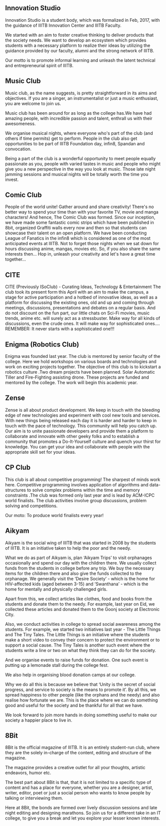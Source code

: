
## Innovation Studio

Innovation Studio is a student body, which was formalized in Feb, 2017, with the guidance of IIITB Innovation Center and IIITB Faculty.


We started with an aim to foster creative thinking to deliver products that the society needs. We want to develop an ecosystem which provides students with a necessary platform to realize their ideas by utilizing the guidance provided by our faculty, alumni and the strong network of IIITB.


Our motto is to promote informal learning and unleash the latent technical and entrepreneurial spirit of IIITB.

## Music Club

Music club, as the name suggests, is pretty straightforward in its aims and objectives. If you are a singer, an instrumentalist or just a music enthusiast, you are welcome to join us.

Music club has been around for as long as the college has.We have had amazing people, with incredible passion and talent, enthrall us with their awesomeness.

We organise musical nights, where everyone who's part of the club (and others if time permits) get to perform. People in the club also get opportunities to be part of IIITB Foundation day, infin8, Spandan and convocation.

Being a part of the club is a wonderful opportunity to meet people equally passionate as you, people with varied tastes in music and people who might give you a new perspective in the way you look at music. Those late night jamming sessions and musical nights will be totally worth the time you invest.

## Comic Club
People of the world unite! Gather around and share creativity! There's no better way to spend your time than with your favorite TV, movie and manga characters! And hence, The Comic Club was formed. Since our inception, we have made some fantastic comic strips which have been published in 8bit, organized Graffiti walls every now and then so that students can showcase their talent on an open platform. We have been conducting League of Fanatics in the infin8 which is considered as one of the most anticipated events at IIITB. Not to forget those nights when we sat down for hours discussing anime, mangas, movies etc. So, if you also share the same interests then...
Hop in, unleash your creativity and let's have a great time together...

## CITE

CITE (Previously ISoClub) - Curating Ideas, Technology & Entertainment
The club took its present form this April with an aim to make the campus, a stage for active participation and a hotbed of innovative ideas, as well as a platform for discussing the existing ones, old and up and coming through meetings, discussions, presentations and debates on a regular basis. And do not discount on the fun part, our little chats on Sci-Fi movies, music trends, anime etc. will surely act as a stressbuster. Make way for all kinds of discussions, even the crude ones. It will make way for sophisticated ones….
REMEMBER: It never starts with a sophisticated one!!!

## Enigma (Robotics Club)

Enigma was founded last year. The club is mentored by senior faculty of the college. Here we hold workshops on various boards and technologies and work on exciting projects together. The objective of this club is to kickstart a robotics culture .Two dream projects have been planned. Solar Automatic Tiller and Fire-Fighting assisting drone. These projects are funded and mentored by the college. The work will begin this academic year.

## Zense

Zense is all about product development. We keep in touch with the bleeding edge of new technologies and experiment with cool new tools and services. With new things being released each day it is harder and harder to keep in touch with the pace of technology. This community will help you catch up. Our aim is to unite passionate developers and provide them a platform to collaborate and innovate with other geeky folks and to establish a community that promotes a Do-It-Yourself culture and quench your thirst for knowledge. You can get your idea and collaborate with people with the appropriate skill set for your ideas.

## CP Club

This club is all about competitive programming! The sharpest of minds work here. Competitive programming involves application of algorithms and data-structures to solve complex problems within the time and memory constraints .The club was formed only last year and is lead by ACM-ICPC world finalists. The club activities involve group discussions, problem solving and competitions.  

Our moto: To produce world finalists every year!

## Aikyam

Aikyam is the social wing of IIITB that was started in 2008 by the students of IIITB. It is an initiative taken to help the poor and the needy.

What we do as part of Aikyam is, plan ‘Aikyam Trips’ to visit orphanages occasionally and spend our day with the children there. We usually collect funds from the students in college before any trip. We buy the necessary items for the children there and also give the funds collected to the orphanage. We generally visit the ‘Desire Society’ - which is the home for HIV-affected kids (aged between 3-15) and ‘Swanthana’ - which is the home for mentally and physically challenged girls.

Apart from this, we collect articles like clothes, food and books from the students and donate them to the needy. For example, last year on Eid, we collected these articles and donated them to the Goonj society at Electronic City.

Also, we conduct activities in college to spread social awareness among the students. For example, we started two initiatives last year - The Little Things and The Tiny Tales. The Little Things is an initiative where the students make a short video to convey their concern to protect the environment or to support a social cause. The Tiny Tales is another such event where the students write a line or two on what they think they can do for the society.

And we organise events to raise funds for donation. One such event is putting up a lemonade stall during the college fest.

We also help in organising blood donation camps at our college.

Why we do all this is because we believe that ‘Unity is the secret of social progress, and service to society is the means to promote it’. By all this, we spread happiness to other people (like the orphans and the needy) and also realise how fortunate we are. This is the place where we can do something good and useful for the society and be thankful for all that we have.  

We look forward to join more hands in doing something useful to make our society a happier place to live in.

## 8Bit

8Bit is the official magazine of IIITB. It is an entirely student-run club, where they are the solely in-charge of the content, editing and structure of the magazine.

The magazine provides a creative outlet for all your thoughts, artistic endeavors, humor etc.

The best part about 8Bit is that, that it is not limited to a specific type of content and has a place for everyone, whether you are a designer, artist, writer, editor, poet or just a social person who wants to know people by talking or interviewing them.

Here at 8Bit, the bonds are formed over lively discussion sessions and late night editing and designing marathons.
So join us for a different take in an IT college, to give you a break and let you explore your lesser known interests.
